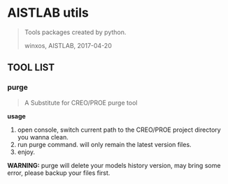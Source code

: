 # AISTLAB utils

>Tools packages created by python.
>
>winxos, AISTLAB, 2017-04-20

## TOOL LIST
### purge 
> A Substitute for CREO/PROE purge tool
>
**usage**
1. open console, switch current path to the CREO/PROE project directory you wanna clean.
2. run purge command. will only remain the latest version files.
3. enjoy.

**WARNING:** purge will delete your models history version, may bring some error, please backup your files first.



